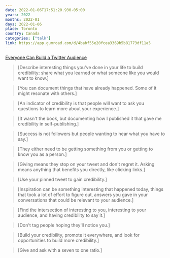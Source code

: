 ```yaml
---
date: 2022-01-06T17:51:20.930-05:00
years: 2022
months: 2022-01
days: 2022-01-06
place: Toronto
country: Canada
categories: ["talk"]
link: https://app.gumroad.com/d/4babf55e20fcea3369b5b81773df11a5
---
```

[Everyone Can Build a Twitter Audience](https://app.gumroad.com/d/4babf55e20fcea3369b5b81773df11a5)

> [Describe interesting things you've done in your life to build credibility: share what you learned or what someone like you would want to know.]

> [You can document things that have already happened. Some of it might resonate with others.]

> [An indicator of credibility is that people will want to ask you questions to learn more about your experience.]

> [It wasn't the book, but documenting how I published it that gave me credibility in self-publishing.]

> [Success is not followers but people wanting to hear what you have to say.]

> [They either need to be getting something from you or getting to know you as a person.]

> [Giving means they stop on your tweet and don't regret it. Asking means anything that benefits you directly, like clicking links.]

> [Use your pinned tweet to gain credibility.]

> [Inspiration can be something interesting that happened today, things that took a lot of effort to figure out, answers you gave in your conversations that could be relevant to your audience.]

> [Find the intersection of interesting to you, interesting to your audience, and having credibility to say it.]

> [Don't tag people hoping they'll notice you.]

> [Build your credibility, promote it everywhere, and look for opportunities to build more credibility.]

> [Give and ask with a seven to one ratio.]
